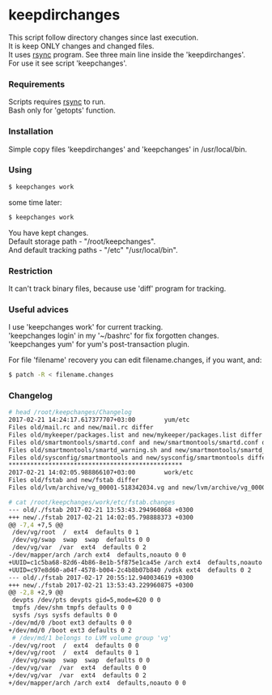 # keepdirchanges

This script follow directory changes since last execution.  
It is keep ONLY changes and changed files.  
It uses [rsync](https://rsync.samba.org/) program. See three main line inside the 'keepdirchanges'.  
For use it see script 'keepchanges'.  

### Requirements

Scripts requires [rsync](https://rsync.samba.org/) to run.  
Bash only for 'getopts' function.

### Installation

Simple copy files 'keepdirchanges' and 'keepchanges' in /usr/local/bin.  

### Using

```sh
$ keepchanges work
```
some time later:
```sh
$ keepchanges work
```
You have kept changes.  
Default storage path - "/root/keepchanges".  
And default tracking paths - "/etc" "/usr/local/bin".  

### Restriction

It can't track binary files, because use 'diff' program for tracking.

### Useful advices

I use 'keepchanges work' for current tracking.  
'keepchanges login' in my '~/bashrc' for fix forgotten changes.  
'keepchanges yum' for yum's post-transaction plugin.  
  
For file 'filename' recovery you can edit filename.changes, if you want, and:
```sh
$ patch -R < filename.changes
```

### Changelog

```sh
# head /root/keepchanges/Changelog
2017-02-21 14:24:17.617377707+03:00        yum/etc
Files old/mail.rc and new/mail.rc differ
Files old/mykeeper/packages.list and new/mykeeper/packages.list differ
Files old/smartmontools/smartd.conf and new/smartmontools/smartd.conf differ
Files old/smartmontools/smartd_warning.sh and new/smartmontools/smartd_warning.sh differ
Files old/sysconfig/smartmontools and new/sysconfig/smartmontools differ
************************************************
2017-02-21 14:02:05.988866107+03:00        work/etc
Files old/fstab and new/fstab differ
Files old/lvm/archive/vg_00001-518342034.vg and new/lvm/archive/vg_00001-518342034.vg differ
```

```sh
# cat /root/keepchanges/work/etc/fstab.changes
--- old/./fstab 2017-02-21 13:53:43.294960868 +0300
+++ new/./fstab 2017-02-21 14:02:05.798888373 +0300
@@ -7,4 +7,5 @@
 /dev/vg/root  /  ext4  defaults 0 1
 /dev/vg/swap  swap  swap  defaults 0 0
 /dev/vg/var  /var  ext4  defaults 0 2
-/dev/mapper/arch /arch ext4  defaults,noauto 0 0
+UUID=c1c5ba68-82d6-4b86-8e1b-5f875e1ca45e /arch ext4  defaults,noauto 0 0
+UUID=c97e8d60-a04f-4578-b004-2c4b8b07b840 /vdsk ext4  defaults 0 2
--- old/./fstab 2017-02-17 20:55:12.940034619 +0300
+++ new/./fstab 2017-02-21 13:53:43.229960875 +0300
@@ -2,8 +2,9 @@
 devpts /dev/pts devpts gid=5,mode=620 0 0
 tmpfs /dev/shm tmpfs defaults 0 0
 sysfs /sys sysfs defaults 0 0
-/dev/md/0 /boot ext3 defaults 0 0
+/dev/md/0 /boot ext3 defaults 0 2
 # /dev/md/1 belongs to LVM volume group 'vg'
-/dev/vg/root  /  ext4  defaults 0 0
+/dev/vg/root  /  ext4  defaults 0 1
 /dev/vg/swap  swap  swap  defaults 0 0
-/dev/vg/var  /var  ext4  defaults 0 0
+/dev/vg/var  /var  ext4  defaults 0 2
+/dev/mapper/arch /arch ext4  defaults,noauto 0 0
```

